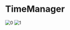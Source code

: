 
# TimeManager
![0](https://github.com/Yulia2120/TimeManager/assets/87224511/ab61aa94-4d00-457a-899f-737f9443ae21)
![1](https://github.com/Yulia2120/TimeManager/assets/87224511/7c204926-b0b3-479e-9955-fcd717a8b86b)
